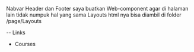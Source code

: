 Nabvar Header dan Footer saya buatkan Web-component agar di halaman lain tidak numpuk hal yang sama
Layouts html nya bisa diambil di folder /page/Layouts

-- Links

- Courses